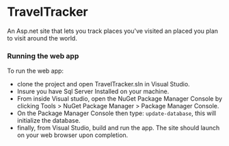 # TravelTracker
An Asp.net site that lets you track places you've visited an placed you plan to visit around the world. <br/>

### Running the web app
To run the web app:
- clone the project and open TravelTracker.sln in Visual Studio.
- Insure you have Sql Server Installed on your machine.
- From inside Visual studio, open the NuGet Package Manager Console by clicking Tools > NuGet Package Manager > Package Manager Console.
- On the Package Manager Console then type: `update-database`, this will initialize the database.
- finally, from Visual Studio, build and run the app. The site should launch on your web browser upon completion.


